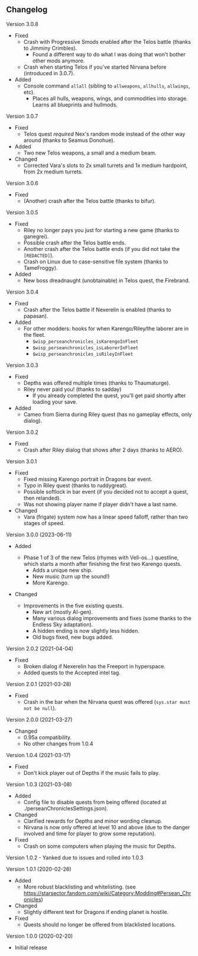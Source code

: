 ## Changelog

Version 3.0.8
- Fixed
  - Crash with Progressive Smods enabled after the Telos battle (thanks to Jimminy Crimbles). 
    - Found a different way to do what I was doing that won't bother other mods anymore. 
  - Crash when starting Telos if you've started Nirvana before (introduced in 3.0.7).
- Added
  - Console command `allall` (sibling to `allweapons`, `allhulls`, `allwings`, etc).
    - Places all hulls, weapons, wings, and commodities into storage. Learns all blueprints and hullmods.

Version 3.0.7
- Fixed
  - Telos quest _required_ Nex's random mode instead of the other way around (thanks to Seamus Donohue).
- Added
  - Two new Telos weapons, a small and a medium beam.
- Changed
  - Corrected Vara's slots to 2x small turrets and 1x medium hardpoint, from 2x medium turrets.

Version 3.0.6
- Fixed
  - (Another) crash after the Telos battle (thanks to bifur).

Version 3.0.5
- Fixed
    - Riley no longer pays you just for starting a new game (thanks to ganegrei).
    - Possible crash after the Telos battle ends.
    - Another crash after the Telos battle ends (if you did not take the `[REDACTED]`).
    - Crash on Linux due to case-sensitive file system (thanks to TameFroggy).
- Added
    - New boss dreadnaught (unobtainable) in Telos quest, the Firebrand.

Version 3.0.4
- Fixed
    - Crash after the Telos battle if Nexerelin is enabled (thanks to papasan).
- Added
    - For other modders: hooks for when Karengo/Riley/the laborer are in the fleet.
        - `$wisp_perseanchronicles_isKarengoInFleet`
        - `$wisp_perseanchronicles_isLaborerInFleet`
        - `$wisp_perseanchronicles_isRileyInFleet`

Version 3.0.3
- Fixed
    - Depths was offered multiple times (thanks to Thaumaturge).
    - Riley never paid you! (thanks to sadday)
        - If you already completed the quest, you'll get paid shortly after loading your save.
- Added
    - Cameo from Sierra during Riley quest (has no gameplay effects, only dialog).

Version 3.0.2
- Fixed
    - Crash after Riley dialog that shows after 2 days (thanks to AERO).

Version 3.0.1
- Fixed
    - Fixed missing Karengo portrait in Dragons bar event.
    - Typo in Riley quest (thanks to ruddygreat).
    - Possible softlock in bar event (if you decided not to accept a quest, then relanded).
    - Was not showing player name if player didn't have a last name.
- Changed
    - Vara (frigate) system now has a linear speed falloff, rather than two stages of speed. 

Version 3.0.0 (2023-06-11)
- Added
    - Phase 1 of 3 of the new Telos (rhymes with Vell-os...) questline, which starts a month after finishing the first two Karengo quests.
        - Adds a unique new ship.
        - New music (turn up the sound!)
        - More Karengo.

- Changed
    - Improvements in the five existing quests.
        - New art (mostly AI-gen).
        - Many various dialog improvements and fixes (some thanks to the Endless Sky adaptation).
        - A hidden ending is now slightly less hidden.
        - Old bugs fixed, new bugs added.

Version 2.0.2 (2021-04-04)
- Fixed
    - Broken dialog if Nexerelin has the Freeport in hyperspace.
    - Added quests to the Accepted intel tag.

Version 2.0.1 (2021-03-28)
- Fixed
    - Crash in the bar when the Nirvana quest was offered (`sys.star must not be null`).

Version 2.0.0 (2021-03-27)
- Changed
    - 0.95a compatibility.
    - No other changes from 1.0.4

Version 1.0.4 (2021-03-17)
- Fixed
    - Don't kick player out of Depths if the music fails to play.

Version 1.0.3 (2021-03-08)
- Added
    - Config file to disable quests from being offered (located at ./perseanChroniclesSettings.json).
- Changed
    - Clarified rewards for Depths and minor wording cleanup.
    - Nirvana is now only offered at level 10 and above (due to the danger involved and time for player to grow some reputation).
- Fixed
    - Crash on some computers when playing the music for Depths.

Version 1.0.2
    - Yanked due to issues and rolled into 1.0.3

Version 1.0.1 (2020-02-26)
- Added 
    - More robust blacklisting and whitelisting. (see https://starsector.fandom.com/wiki/Category:Modding#Persean_Chronicles)
- Changed
    - Slightly different text for Dragons if ending planet is hostile.
- Fixed
    - Quests should no longer be offered from blacklisted locations. 

Version 1.0.0 (2020-02-20)
- Initial release